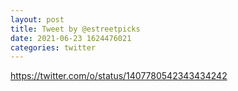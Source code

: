 ```yaml
--- 
layout: post 
title: Tweet by @estreetpicks 
date: 2021-06-23 1624476021 
categories: twitter 
--- 
```

https://twitter.com/o/status/1407780542343434242